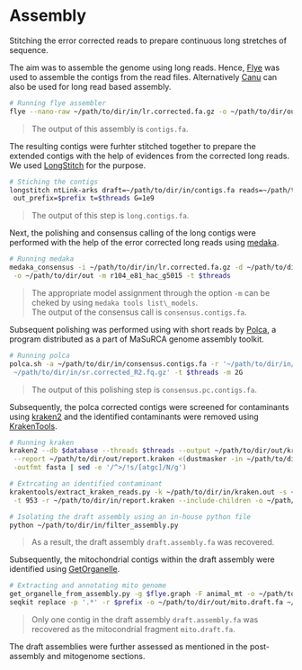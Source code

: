 # Assembly
Stitching the error corrected reads to prepare continuous long stretches of sequence.

The aim was to assemble the genome using long reads. Hence, [Flye](https://github.com/fenderglass/Flye) was used to assemble the contigs from the read files. Alternatively [Canu](https://github.com/marbl/canu) can also be used for long read based assembly.
```bash
# Running flye assembler
flye --nano-raw ~/path/to/dir/in/lr.corrected.fa.gz -o ~/path/to/dir/out -t $threads
```
> The output of this assembly is `contigs.fa`.

The resulting contigs were furhter stitched together to prepare the extended contigs with the help of evidences from the corrected long reads. We used [LongStitch](https://github.com/bcgsc/LongStitch) for the purpose.
```bash
# Stiching the contigs
longstitch ntLink-arks draft=~/path/to/dir/in/contigs.fa reads=~/path/to/dir/in/lr.corrected.fa.gz \
 out_prefix=$prefix t=$threads G=1e9
```
> The output of this step is `long.contigs.fa`.

Next, the polishing and consensus calling of the long contigs were performed with the help of the error corrected long reads using [medaka](https://github.com/nanoporetech/medaka).
```bash
# Running medaka
medaka_consensus -i ~/path/to/dir/in/lr.corrected.fa.gz -d ~/path/to/dir/in/long.contigs.fa \
 -o ~/path/to/dir/out -m r104_e81_hac_g5015 -t $threads
```
> The appropriate model assignment through the option `-m` can be cheked by using `medaka tools list\_models`.  
> The output of the consensus call is `consensus.contigs.fa`.

Subsequent polishing was performed using with short reads by [Polca](https://github.com/alekseyzimin/masurca), a program distributed as a part of MaSuRCA genome assembly toolkit.
```bash
# Running polca
polca.sh -a ~/path/to/dir/in/consensus.contigs.fa -r '~/path/to/dir/in/sr.corrected.R1.fq.gz \
 ~/path/to/dir/in/sr.corrected_R2.fq.gz' -t $threads -m 2G
 ```
> The output of this polishing step is `consensus.pc.contigs.fa`.

Subsequently, the polca corrected contigs were screened for contaminants using [kraken2](https://github.com/DerrickWood/kraken2) and the identified contaminants were removed using [KrakenTools](https://github.com/jenniferlu717/KrakenTools).
```bash
# Running kraken
kraken2 --db $database --threads $threads --output ~/path/to/dir/out/kraken.out --confidence 0.10 \
 --report ~/path/to/dir/out/report.kraken <(dustmasker -in ~/path/to/dir/in/consensus.pc.contigs.fa \
 -outfmt fasta | sed -e '/^>/!s/[atgc]/N/g')

# Extrcating an identified contaminant
krakentools/extract_kraken_reads.py -k ~/path/to/dir/in/kraken.out -s ~/path/to/dir/in/consensus.pc.contigs.fa \
 -t 953 -r ~/path/to/dir/in/report.kraken --include-children -o ~/path/to/dir/out/prok.contigs.fa

# Isolating the draft assembly using an in-house python file
python ~/path/to/dir/in/filter_assembly.py
```
> As a result, the draft assembly `draft.assembly.fa` was recovered.

Subsequently, the mitochondrial contigs within the draft assembly were identified using [GetOrganelle](https://github.com/Kinggerm/GetOrganelle).
```bash
# Extracting and annotating mito genome 
get_organelle_from_assembly.py -g $flye.graph -F animal_mt -o ~/path/to/dir/out --min-depth 10 -t $threads
seqkit replace -p '.*' -r $prefix -o ~/path/to/dir/out/mito.draft.fa ~/path/to/dir/in/*.fa
```
> Only one contig in the draft assembly `draft.assembly.fa` was recovered as the mitocondrial fragment `mito.draft.fa`.

The draft assemblies were further assessed as mentioned in the post-assembly and mitogenome sections.
